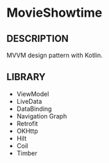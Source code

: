# MovieShowtime


## DESCRIPTION
MVVM design pattern with Kotlin.

## LIBRARY
- ViewModel
- LiveData
- DataBinding
- Navigation Graph
- Retrofit
- OKHttp
- Hilt
- Coil
- Timber
